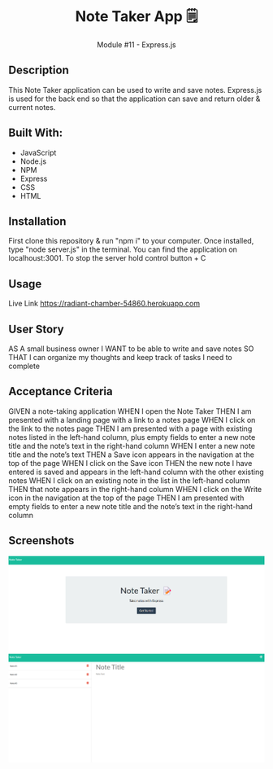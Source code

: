 <h1 align="center">Note Taker App 🗒️</h1>
<p align="center">Module #11 - Express.js</p>

## Description
This Note Taker application can be used to write and save notes. Express.js is used for the back end so that the application can save and return older & current notes.

## Built With:
* JavaScript
* Node.js
* NPM
* Express
* CSS
* HTML

## Installation
First clone this repository & run "npm i" to your computer. Once installed, type "node server.js" in the terminal. You can find the application on localhoust:3001. To stop the server hold control button + C

## Usage
Live Link https://radiant-chamber-54860.herokuapp.com

## User Story

AS A small business owner
I WANT to be able to write and save notes
SO THAT I can organize my thoughts and keep track of tasks I need to complete

## Acceptance Criteria

GIVEN a note-taking application
WHEN I open the Note Taker
THEN I am presented with a landing page with a link to a notes page
WHEN I click on the link to the notes page
THEN I am presented with a page with existing notes listed in the left-hand column, plus empty fields to enter a new note title and the note’s text in the right-hand column
WHEN I enter a new note title and the note’s text
THEN a Save icon appears in the navigation at the top of the page
WHEN I click on the Save icon
THEN the new note I have entered is saved and appears in the left-hand column with the other existing notes
WHEN I click on an existing note in the list in the left-hand column
THEN that note appears in the right-hand column
WHEN I click on the Write icon in the navigation at the top of the page
THEN I am presented with empty fields to enter a new note title and the note’s text in the right-hand column

## Screenshots
<img src="images/note-taker-ss.png">
<img src="images/note-taker-ss1.png">

